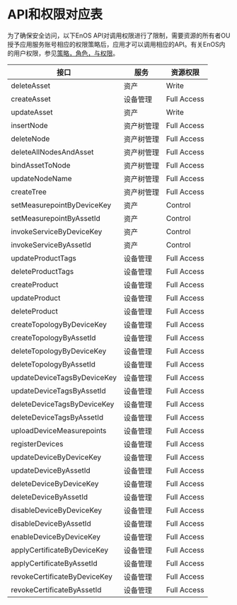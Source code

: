 # API和权限对应表

为了确保安全访问，以下EnOS API对调用权限进行了限制，需要资源的所有者OU授予应用服务账号相应的权限策略后，应用才可以调用相应的API。有关EnOS内的用户权限，参见[策略，角色，与权限](/docs/iam/zh_CN/latest/access_policy)。


| 接口	| 服务	| 资源权限|
| ------ | ------ | ------ |
| deleteAsset	| 资产	| Write|
| createAsset	| 设备管理	| Full Access|
| updateAsset	| 资产	| Write|
| insertNode	| 资产树管理	| Full Access|
| deleteNode	| 资产树管理	| Full Access|
| deleteAllNodesAndAsset	| 资产树管理	| Full Access|
| bindAssetToNode	| 资产树管理	| Full Access|
| updateNodeName	| 资产树管理	| Full Access|
| createTree	| 资产树管理	| Full Access|
| setMeasurepointByDeviceKey	| 资产	| Control|
| setMeasurepointByAssetId	| 资产	| Control|
| invokeServiceByDeviceKey	| 资产	| Control|
| invokeServiceByAssetId	| 资产	| Control|
| updateProductTags	| 设备管理	| Full Access|
| deleteProductTags	| 设备管理	| Full Access|
| createProduct	| 设备管理	| Full Access|
| updateProduct	| 设备管理	| Full Access|
| deleteProduct	| 设备管理	| Full Access|
| createTopologyByDeviceKey	| 设备管理	| Full Access|
| createTopologyByAssetId	| 设备管理	| Full Access|
| deleteTopologyByDeviceKey	| 设备管理	| Full Access|
| deleteTopologyByAssetId	| 设备管理	| Full Access|
| updateDeviceTagsByDeviceKey	| 设备管理	| Full Access|
| updateDeviceTagsByAssetId	| 设备管理	| Full Access|
| deleteDeviceTagsByDeviceKey	| 设备管理	| Full Access|
| deleteDeviceTagsByAssetId	| 设备管理	| Full Access|
| uploadDeviceMeasurepoints	| 设备管理	| Full Access|
| registerDevices	| 设备管理	| Full Access|
| updateDeviceByDeviceKey	| 设备管理	| Full Access|
| updateDeviceByAssetId	| 设备管理	| Full Access|
| deleteDeviceByDeviceKey	| 设备管理	| Full Access|
| deleteDeviceByAssetId	| 设备管理	| Full Access|
| disableDeviceByDeviceKey	| 设备管理	| Full Access|
| disableDeviceByAssetId	| 设备管理	| Full Access|
| enableDeviceByDeviceKey	| 设备管理	| Full Access|
| applyCertificateByDeviceKey	| 设备管理	| Full Access|
| applyCertificateByAssetId	| 设备管理	| Full Access|
| revokeCertificateByDeviceKey	| 设备管理	| Full Access|
| revokeCertificateByAssetId	| 设备管理	| Full Access|


